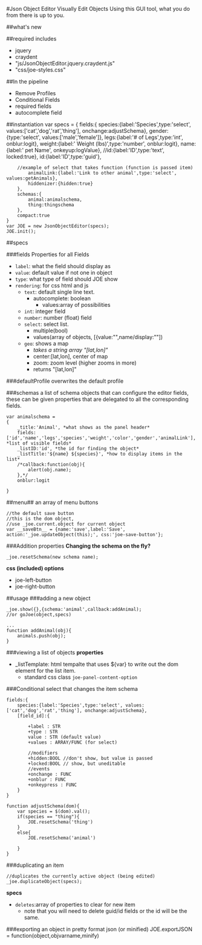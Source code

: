 #Json Object Editor
Visually Edit Objects Using this GUI tool, what you do from there is up to you.

##what's new

##required includes

+ jquery
+ craydent
+ "js/JsonObjectEditor.jquery.craydent.js"
+ "css/joe-styles.css"

##In the pipeline
+ Remove Profiles
+ Conditional Fields
+ required fields
+ autocomplete field


##instantiation
	var specs = {
		fields:{
			species:{label:'Species',type:'select', values:['cat','dog','rat','thing'], onchange:adjustSchema},
			gender:{type:'select', values:['male','female']},
			legs:{label:'# of Legs',type:'int', onblur:logit},
			weight:{label:' Weight (lbs)',type:'number', onblur:logit},
			name:{label:' pet Name', onkeyup:logValue},
			//id:{label:'ID',type:'text', locked:true},
			id:{label:'ID',type:'guid'},
			
		//example of select that takes function (function is passed item)	
			animalLink:{label:'Link to other animal',type:'select', values:getAnimals},
			hiddenizer:{hidden:true}
		},
		schemas:{
			animal:animalschema,
			thing:thingschema			
		},
		compact:true
	}
	var JOE = new JsonObjectEditor(specs);
	JOE.init();


##specs

###fields
Properties for all Fields

- `label`: what the field should display as 
- `value`: default value if not one in object
- `type`: what type of field should JOE show
- `rendering`: for css html and js
	- `text`: default single line text.
		- autocomplete: boolean
			- values:array of possibilities
	- `int`: integer field
	- `number`: number (float) field
	- `select`: select list. 
		- multiple(bool)
		- values(array of objects, [{value:"",name/display:""])
	- `geo`: shows a map
		- *takes a string array "[lat,lon]"*
		- center:[lat,lon], center of map
		- zoom: zoom level (higher zooms in more)
		- returns "[lat,lon]"

###defaultProfile
overwrites the default profile

###schemas 
a list of schema objects that can configure the editor fields, these can be given properties that are delegated to all the corresponding fields.

	var animalschema = 
	{
		_title:'Animal', *what shows as the panel header* 
		fields:['id','name','legs','species','weight','color','gender','animalLink'], *list of visible fields*
		_listID:'id', *the id for finding the object*
		_listTitle:'${name} ${species}', *how to display items in the list*
		/*callback:function(obj){
			alert(obj.name);
		},*/
		onblur:logit
		
	}
##menu##
an array of menu buttons

    //the default save button
    //this is the dom object, 
    //use _joe.current.object for current object
    var __saveBtn__ = {name:'save',label:'Save', action:'_joe.updateObject(this);', css:'joe-save-button'};

###Addition properties
**Changing the schema on the fly?**

	_joe.resetSchema(new schema name);



**css (included) options**

- joe-left-button
- joe-right-button

##usage
###adding a new object

	_joe.show({},{schema:'animal',callback:addAnimal); 
	//or goJoe(object,specs)

	...
	function addAnimal(obj){
		animals.push(obj);
	}

###viewing a list of objects
**properties**

- _listTemplate: html tempalte that uses ${var} to write out the dom element for the list item.
	- standard css class `joe-panel-content-option`


###Conditional select that changes the item schema

	fields:{
		species:{label:'Species',type:'select', values:['cat','dog','rat','thing'], onchange:adjustSchema},
		[field_id]:{
			
			+label : STR
			+type : STR
			value : STR (default value)
			+values : ARRAY/FUNC (for select)
			
			//modifiers
			+hidden:BOOL //don't show, but value is passed
			+locked:BOOL // show, but uneditable
			//events
			+onchange : FUNC
			+onblur : FUNC
			+onkeypress : FUNC
		}
	}

	function adjustSchema(dom){
		var species = $(dom).val();
		if(species == "thing"){
			JOE.resetSchema('thing')
		}
		else{
			JOE.resetSchema('animal')
		
		}
	}

###duplicating an item

	//duplicates the currently active object (being edited)
	_joe.duplicateObject(specs);

**specs**

- `deletes`:array of properties to clear for new item
	- note that you will need to delete guid/id fields or the id will be the same.	

###exporting an object in pretty format json (or minified)
JOE.exportJSON = function(object,objvarname,minify)